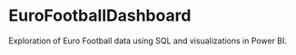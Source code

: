 # EuroFootballDashboard
Exploration of Euro Football data using SQL and visualizations in Power BI.
